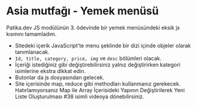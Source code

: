 # Asia mutfağı - Yemek menüsü

Patika.dev JS modülünün 3. ödevinde bir yemek menüsündeki eksik js kısmını tamamladım.

- Sitedeki içerik JavaScript'te menu şeklinde bir dizi içinde objeler olarak tanımlanacak.
- `Id, title, category, price, img` ve `desc` bölümleri olacak.
- İçeriği istediğiniz gibi değiştirebilirsiniz yalnız değiştirirken kategori isimlerine ekstra dikkat edin.
- Butonlar da js dosyasından gelecek.
- Site içerisinde map, reduce gibi methodları kullanmanız gerekecek. Hatırlamıyorsanız Map ile Array İçerisideki Yapının Değiştirilerek Yeni Liste Oluşturulması #38 isimli videoya dönebilirsiniz.
